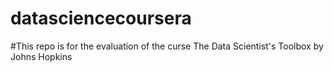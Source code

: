 # datasciencecoursera
#This repo is for the evaluation of the curse The Data Scientist's Toolbox by Johns Hopkins
